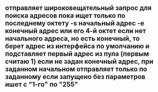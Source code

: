 <h2>
<t>
 
 отправляет широковещательный запрос для поиска адресов
пока ищет только по последнему октету
-s  начальный адрес
-e  конечный адрес или его 4-й октет
если нет начального адреса, но есть конечный, то берет адрес из интерфейса по умолчанию и подставляет первый адрес из пула (первым считаю 1)
если не задан конечный адрес, при заданном начальном отправляет только по заданному
если запущено без параметров ишет с "1-го" по "255" 
</t>
</h2>
